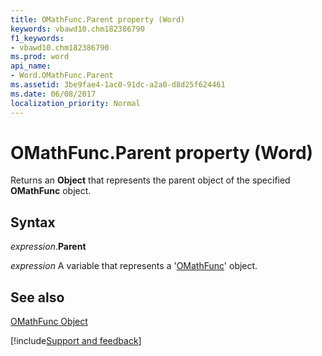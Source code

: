 ```yaml
---
title: OMathFunc.Parent property (Word)
keywords: vbawd10.chm182386790
f1_keywords:
- vbawd10.chm182386790
ms.prod: word
api_name:
- Word.OMathFunc.Parent
ms.assetid: 3be9fae4-1ac0-91dc-a2a0-d8d25f624461
ms.date: 06/08/2017
localization_priority: Normal
---
```



# OMathFunc.Parent property (Word)

Returns an  **Object** that represents the parent object of the specified **OMathFunc** object.


## Syntax

_expression_.**Parent**

_expression_ A variable that represents a '[OMathFunc](Word.OMathFunc.md)' object.


## See also


[OMathFunc Object](Word.OMathFunc.md)

[!include[Support and feedback](~/includes/feedback-boilerplate.md)]